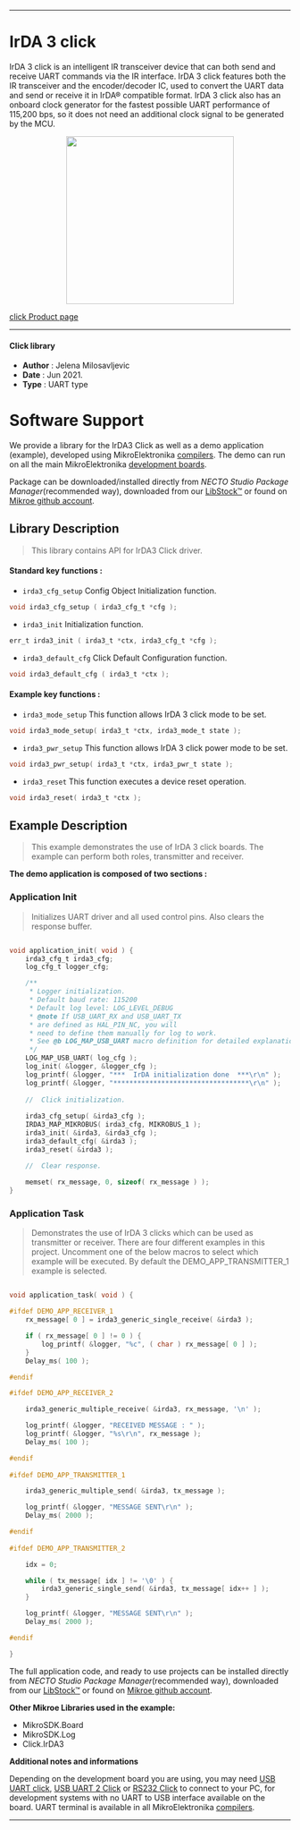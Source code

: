 
---
# IrDA 3 click

IrDA 3 click is an intelligent IR transceiver device that can both send and receive UART commands via the IR interface. IrDA 3 click features both the IR transceiver and the encoder/decoder IC, used to convert the UART data and send or receive it in IrDA® compatible format. IrDA 3 click also has an onboard clock generator for the fastest possible UART performance of 115,200 bps, so it does not need an additional clock signal to be generated by the MCU.

<p align="center">
  <img src="https://download.mikroe.com/images/click_for_ide/irda3_click.png" height=300px>
</p>

[click Product page](https://www.mikroe.com/irda-3-click)

---


#### Click library

- **Author**        : Jelena Milosavljevic
- **Date**          : Jun 2021.
- **Type**          : UART type


# Software Support

We provide a library for the IrDA3 Click
as well as a demo application (example), developed using MikroElektronika
[compilers](https://www.mikroe.com/necto-studio).
The demo can run on all the main MikroElektronika [development boards](https://www.mikroe.com/development-boards).

Package can be downloaded/installed directly from *NECTO Studio Package Manager*(recommended way), downloaded from our [LibStock&trade;](https://libstock.mikroe.com) or found on [Mikroe github account](https://github.com/MikroElektronika/mikrosdk_click_v2/tree/master/clicks).

## Library Description

> This library contains API for IrDA3 Click driver.

#### Standard key functions :

- `irda3_cfg_setup` Config Object Initialization function.
```c
void irda3_cfg_setup ( irda3_cfg_t *cfg );
```

- `irda3_init` Initialization function.
```c
err_t irda3_init ( irda3_t *ctx, irda3_cfg_t *cfg );
```

- `irda3_default_cfg` Click Default Configuration function.
```c
void irda3_default_cfg ( irda3_t *ctx );
```

#### Example key functions :

- `irda3_mode_setup` This function allows IrDA 3 click mode to be set.
```c
void irda3_mode_setup( irda3_t *ctx, irda3_mode_t state );
```

- `irda3_pwr_setup` This function allows IrDA 3 click power mode to be set.
```c
void irda3_pwr_setup( irda3_t *ctx, irda3_pwr_t state );
```

- `irda3_reset` This function executes a device reset operation.
```c
void irda3_reset( irda3_t *ctx );
```

## Example Description

> This example demonstrates the use of IrDA 3 click boards. The example can perform both roles, transmitter and receiver.

**The demo application is composed of two sections :**

### Application Init

> Initializes UART driver and all used control pins. Also clears the response buffer.
```c

void application_init( void ) {
    irda3_cfg_t irda3_cfg;
    log_cfg_t logger_cfg;

    /** 
     * Logger initialization.
     * Default baud rate: 115200
     * Default log level: LOG_LEVEL_DEBUG
     * @note If USB_UART_RX and USB_UART_TX 
     * are defined as HAL_PIN_NC, you will 
     * need to define them manually for log to work. 
     * See @b LOG_MAP_USB_UART macro definition for detailed explanation.
     */
    LOG_MAP_USB_UART( log_cfg );
    log_init( &logger, &logger_cfg );
    log_printf( &logger, "***  IrDA initialization done  ***\r\n" );
    log_printf( &logger, "**********************************\r\n" );
    
    //  Click initialization.
    
    irda3_cfg_setup( &irda3_cfg );
    IRDA3_MAP_MIKROBUS( irda3_cfg, MIKROBUS_1 );
    irda3_init( &irda3, &irda3_cfg );
    irda3_default_cfg( &irda3 );
    irda3_reset( &irda3 );

    //  Clear response.
    
    memset( rx_message, 0, sizeof( rx_message ) );
}

```

### Application Task

> Demonstrates the use of IrDA 3 clicks which can be used as transmitter or receiver. There are four different examples in this project. 
Uncomment one of the below macros to select which example will be executed. By default the DEMO_APP_TRANSMITTER_1 example is selected.

```c

void application_task( void ) {

#ifdef DEMO_APP_RECEIVER_1
    rx_message[ 0 ] = irda3_generic_single_receive( &irda3 );

    if ( rx_message[ 0 ] != 0 ) {
        log_printf( &logger, "%c", ( char ) rx_message[ 0 ] );
    }
    Delay_ms( 100 );

#endif

#ifdef DEMO_APP_RECEIVER_2

    irda3_generic_multiple_receive( &irda3, rx_message, '\n' );

    log_printf( &logger, "RECEIVED MESSAGE : " );
    log_printf( &logger, "%s\r\n", rx_message );
    Delay_ms( 100 );

#endif
    
#ifdef DEMO_APP_TRANSMITTER_1

    irda3_generic_multiple_send( &irda3, tx_message );

    log_printf( &logger, "MESSAGE SENT\r\n" );
    Delay_ms( 2000 );

#endif
    
#ifdef DEMO_APP_TRANSMITTER_2

    idx = 0;

    while ( tx_message[ idx ] != '\0' ) {
        irda3_generic_single_send( &irda3, tx_message[ idx++ ] );
    }

    log_printf( &logger, "MESSAGE SENT\r\n" );
    Delay_ms( 2000 );

#endif

}

```

The full application code, and ready to use projects can be installed directly from *NECTO Studio Package Manager*(recommended way), downloaded from our [LibStock&trade;](https://libstock.mikroe.com) or found on [Mikroe github account](https://github.com/MikroElektronika/mikrosdk_click_v2/tree/master/clicks).

**Other Mikroe Libraries used in the example:**

- MikroSDK.Board
- MikroSDK.Log
- Click.IrDA3

**Additional notes and informations**

Depending on the development board you are using, you may need
[USB UART click](https://www.mikroe.com/usb-uart-click),
[USB UART 2 Click](https://www.mikroe.com/usb-uart-2-click) or
[RS232 Click](https://www.mikroe.com/rs232-click) to connect to your PC, for
development systems with no UART to USB interface available on the board. UART
terminal is available in all MikroElektronika
[compilers](https://shop.mikroe.com/compilers).

---
